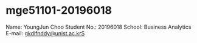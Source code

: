 # mge51101-20196018

Name: YoungJun Choo
Student No.: 20196018
School: Business Analytics
E-mail: gkdlfnddy@unist.ac.krS
